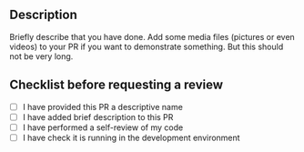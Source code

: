 ## Description

Briefly describe that you have done. Add some media files (pictures or even
videos) to your PR if you want to demonstrate something. But this should not
be very long.

## Checklist before requesting a review

- [ ] I have provided this PR a descriptive name
- [ ] I have added brief description to this PR
- [ ] I have performed a self-review of my code
- [ ] I have check it is running in the development environment
